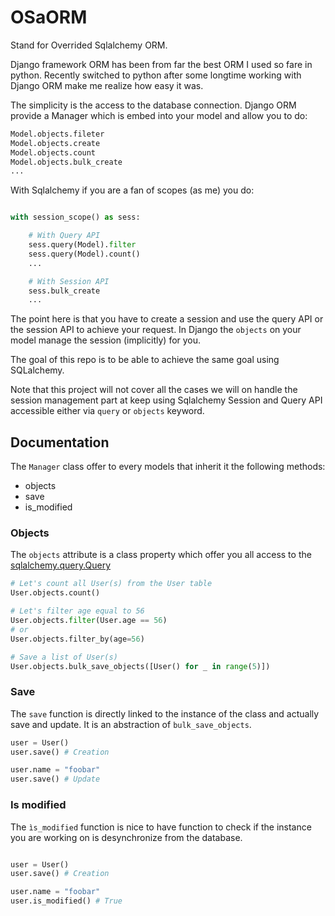 # OSaORM

Stand for Overrided Sqlalchemy ORM.

Django framework ORM has been from far the best ORM I used so fare in python.
Recently switched to python after some longtime working with Django ORM make me
realize how easy it was.

The simplicity is the access to the database connection. Django ORM provide a
Manager which is embed into your model and allow you to do:
```python
Model.objects.fileter
Model.objects.create
Model.objects.count
Model.objects.bulk_create
...
```

With Sqlalchemy if you are a fan of scopes (as me) you do:
```python

with session_scope() as sess:

    # With Query API
    sess.query(Model).filter
    sess.query(Model).count()
    ...

    # With Session API
    sess.bulk_create
    ...
```

The point here is that you have to create a session and use the query API or the
session API to achieve your request. In Django the `objects` on your model
manage the session (implicitly) for you.


The goal of this repo is to be able to achieve the same goal using SQLalchemy.

Note that this project will not cover all the cases we will on handle the
session management part at keep using Sqlalchemy Session and Query API
accessible either via `query` or `objects` keyword.

## Documentation

The `Manager` class offer to every models that inherit it the following
methods:

- objects
- save
- is_modified


### Objects

The `objects` attribute is a class property which offer you all access to the [sqlalchemy.query.Query](https://docs.sqlalchemy.org/en/13/orm/query.html#query-api)

```python
# Let's count all User(s) from the User table
User.objects.count()

# Let's filter age equal to 56
User.objects.filter(User.age == 56)
# or
User.objects.filter_by(age=56)

# Save a list of User(s)
User.objects.bulk_save_objects([User() for _ in range(5)])
```

### Save

The `save` function is directly linked to the instance of the class 
and actually save and update. It is an abstraction of `bulk_save_objects`.

```python
user = User()
user.save() # Creation

user.name = "foobar"
user.save() # Update
```

### Is modified
The `ìs_modified` function is nice to have function to check if the instance
you are working on is desynchronize from the database.

```python

user = User()
user.save() # Creation

user.name = "foobar"
user.is_modified() # True
```
